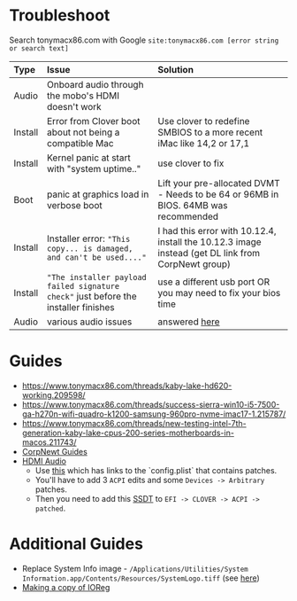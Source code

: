# Troubleshoot
Search tonymacx86.com with Google `site:tonymacx86.com [error string or search text]`

Type|Issue|Solution
:----|:----|:----
Audio | Onboard audio through the mobo's HDMI doesn't work |
Install | Error from Clover boot about not being a compatible Mac | Use clover to redefine SMBIOS to a more recent iMac like 14,2 or 17,1
Install | Kernel panic at start with "system uptime.." | use clover to fix
Boot | panic at graphics load in verbose boot | Lift your pre-allocated DVMT - Needs to be 64 or 96MB in BIOS. 64MB was recommended
Install | Installer error: `"This copy... is damaged, and can't be used...."` | I had this error with 10.12.4, install the 10.12.3 image instead (get DL link from CorpNewt group)
Install | `"The installer payload failed signature check"` just before the installer finishes | use a different usb port OR you may need to fix your bios time
Audio | various audio issues | answered [here](https://www.reddit.com/r/hackintosh/comments/4sil5p/audio_mechanic_old_patchfix_removal_applealc/)


# Guides
- https://www.tonymacx86.com/threads/kaby-lake-hd620-working.209598/
- https://www.tonymacx86.com/threads/success-sierra-win10-i5-7500-ga-h270n-wifi-quadro-k1200-samsung-960pro-nvme-imac17-1.215787/
- https://www.tonymacx86.com/threads/new-testing-intel-7th-generation-kaby-lake-cpus-200-series-motherboards-in-macos.211743/
- [CorpNewt Guides](https://corpnewt.com/category/7/guides)
- [HDMI Audio](https://www.tonymacx86.com/threads/audio-hdmi-audio-applehda-guide.143760/)
  - Use [this](https://github.com/toleda/audio_hdmi_100series/blob/master/%5BGuide%5D_HD5x0-hdmi_audio_(clover_or_ssdt).pdf) which has links to the `config.plist` that contains patches.
  - You'll have to add 3 `ACPI` edits and some `Devices -> Arbitrary` patches.
  - Then you need to add this [SSDT](https://github.com/toleda/audio_hdmi_100series/blob/master/ssdt_hdmi_hd5x0/ssdt_hdmi-hd530.zip) to `EFI -> CLOVER -> ACPI -> patched`.

# Additional Guides
- Replace System Info image - `/Applications/Utilities/System Information.app/Contents/Resources/SystemLogo.tiff` (see [here](http://www.idownloadblog.com/2017/01/13/how-to-modify-about-this-mac-hackintosh/))
- [Making a copy of IOReg](https://www.tonymacx86.com/threads/guide-how-to-make-a-copy-of-ioreg.58368/)
